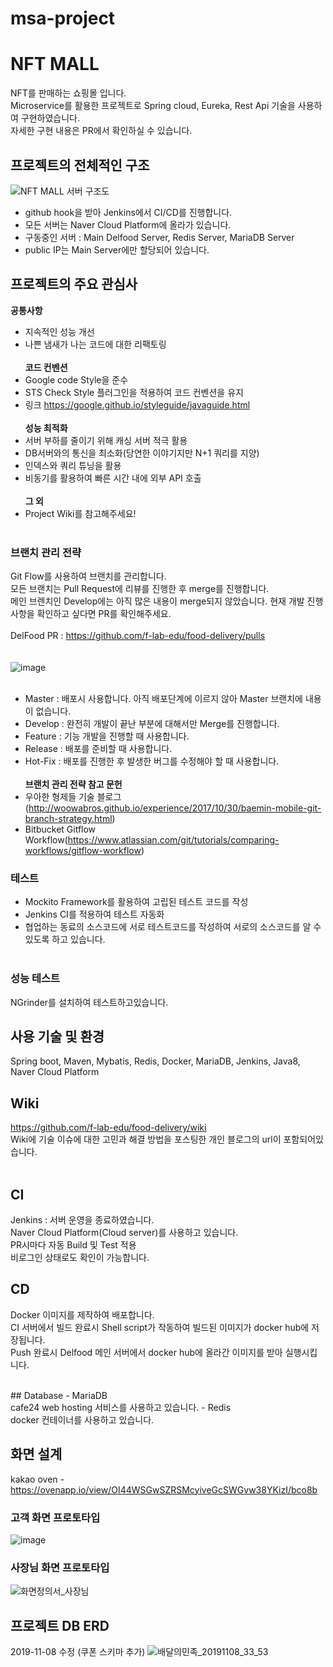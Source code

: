 # msa-project

NFT MALL
=============
NFT를 판매하는 쇼핑몰 입니다.<br>
Microservice를 활용한 프로젝트로 Spring cloud, Eureka, Rest Api 기술을 사용하여 구현하였습니다.<br>
자세한 구현 내용은 PR에서 확인하실 수 있습니다.<br>

## 프로젝트의 전체적인 구조
![NFT MALL 서버 구조도](https://user-images.githubusercontent.com/46917538/74079907-fe3e8180-4a80-11ea-90fa-2abb60f7d361.png)
- github hook을 받아 Jenkins에서 CI/CD를 진행합니다.
- 모든 서버는 Naver Cloud Platform에 올라가 있습니다.<br>
- 구동중인 서버 : Main Delfood Server, Redis Server, MariaDB Server
- public IP는 Main Server에만 할당되어 있습니다.


## 프로젝트의 주요 관심사
<b>공통사항</b><br>
- 지속적인 성능 개선
- 나쁜 냄새가 나는 코드에 대한 리팩토링
<br><br>
<b>코드 컨벤션</b><br>
- Google code Style을 준수
- STS Check Style 플러그인을 적용하여 코드 컨벤션을 유지 
- 링크 https://google.github.io/styleguide/javaguide.html
<br><br>
<b>성능 최적화</b><br>
- 서버 부하를 줄이기 위해 캐싱 서버 적극 활용
- DB서버와의 통신을 최소화(당연한 이야기지만 N+1 쿼리를 지양)
- 인덱스와 쿼리 튜닝을 활용
- 비동기를 활용하여 빠른 시간 내에 외부 API 호출
<br><br>
<b>그 외</b><br>
- Project Wiki를 참고해주세요!
<br><br>

### 브랜치 관리 전략
Git Flow를 사용하여 브랜치를 관리합니다.<br>
모든 브랜치는 Pull Request에 리뷰를 진행한 후 merge를 진행합니다.<br>
메인 브렌치인 Develop에는 아직 많은 내용이 merge되지 않았습니다. 현재 개발 진행사항을 확인하고 싶다면 PR를 확인해주세요.<br><br>
DelFood PR : https://github.com/f-lab-edu/food-delivery/pulls
<br>
<br><br>
![image](https://user-images.githubusercontent.com/46917538/72450182-44475300-37fd-11ea-8a1b-ecce20fd6fcb.png)
<br><br>
- Master : 배포시 사용합니다. 아직 배포단계에 이르지 않아 Master 브랜치에 내용이 없습니다.
- Develop : 완전히 개발이 끝난 부분에 대해서만 Merge를 진행합니다.
- Feature : 기능 개발을 진행할 때 사용합니다.
- Release : 배포를 준비할 때 사용합니다.
- Hot-Fix : 배포를 진행한 후 발생한 버그를 수정해야 할 때 사용합니다.
<br><br>
<b>브랜치 관리 전략 참고 문헌</b><br>
- 우아한 형제들 기술 블로그(http://woowabros.github.io/experience/2017/10/30/baemin-mobile-git-branch-strategy.html)
- Bitbucket Gitflow Workflow(https://www.atlassian.com/git/tutorials/comparing-workflows/gitflow-workflow)

### 테스트
- Mockito Framework를 활용하여 고립된 테스트 코드를 작성
- Jenkins CI를 적용하여 테스트 자동화
- 협업하는 동료의 소스코드에 서로 테스트코드를 작성하여 서로의 소스코드를 알 수 있도록 하고 있습니다.
<br><br>

### 성능 테스트
NGrinder를 설치하여 테스트하고있습니다.<br>


## 사용 기술 및 환경
Spring boot, Maven, Mybatis, Redis, Docker, MariaDB, Jenkins, Java8, Naver Cloud Platform
<br>

## Wiki
<https://github.com/f-lab-edu/food-delivery/wiki><br>
Wiki에 기술 이슈에 대한 고민과 해결 방법을 포스팅한 개인 블로그의 url이 포함되어있습니다.<br>
<br>
## CI
Jenkins : 서버 운영을 종료하였습니다.<br>
Naver Cloud Platform(Cloud server)를 사용하고 있습니다.<br>
PR시마다 자동 Build 및 Test 적용<br>
비로그인 상태로도 확인이 가능합니다.<br>

## CD
Docker 이미지를 제작하여 배포합니다.<br>
CI 서버에서 빌드 완료시 Shell script가 작동하여 빌드된 이미지가 docker hub에 저장됩니다.<br>
Push 완료시 Delfood 메인 서버에서 docker hub에 올라간 이미지를 받아 실행시킵니다.<br>


<br>
## Database
- MariaDB<br>
cafe24 web hosting 서비스를 사용하고 있습니다.
- Redis<br>
docker 컨테이너를 사용하고 있습니다.
<br>

## 화면 설계
kakao oven - <https://ovenapp.io/view/OI44WSGwSZRSMcyiveGcSWGvw38YKizI/bco8b>   

### 고객 화면 프로토타입
![image](https://user-images.githubusercontent.com/46917538/66744438-6b694e00-eeb7-11e9-82b7-246f569a74a6.png)

### 사장님 화면 프로토타입
![화면정의서_사장님](https://user-images.githubusercontent.com/46917538/68458111-4f9e6100-0245-11ea-9118-0ca891eab044.png)


## 프로젝트 DB ERD
2019-11-08 수정 (쿠폰 스키마 추가)
![배달의민족_20191108_33_53](https://user-images.githubusercontent.com/46917538/68458221-9429fc80-0245-11ea-9cc3-92f7a35fd534.png)
